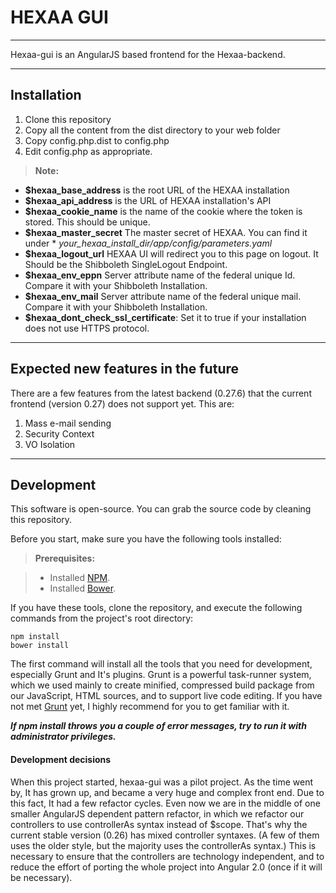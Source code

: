 HEXAA GUI
===================
----------

Hexaa-gui is an AngularJS based frontend for the Hexaa-backend. 

----------


Installation
-------------

 1. Clone this repository
 2. Copy all the content from the dist directory to your web folder
 3. Copy config.php.dist to config.php
 4. Edit config.php as appropriate.

> **Note:**
* **$hexaa_base_address** is the root URL of the HEXAA installation
* **$hexaa_api_address** is the URL of HEXAA installation's API
* **$hexaa_cookie_name** is the name of the cookie where the token is stored. This should be unique.
* **$hexaa_master_secret** The master secret of HEXAA. You can find it under * *your_hexaa_install_dir/app/config/parameters.yaml*
* **$hexaa_logout_url** HEXAA UI will redirect you to this page on logout. It Should be the Shibboleth SingleLogout Endpoint.
* **$hexaa_env_eppn** Server attribute name of the federal unique Id. Compare it with your Shibboleth Installation.
* **$hexaa_env_mail** Server attribute name of the federal unique mail. Compare it with your Shibboleth Installation.
* **$hexaa_dont_check_ssl_certificate**: Set it to true if your installation does not use HTTPS protocol.


----------


Expected new features in the future
-------------

There are a few features from the latest backend (0.27.6) that the current frontend (version 0.27)  does not support yet. This are:

 1. Mass e-mail sending
 2. Security Context
 3. VO Isolation

----

Development
-------------------

This software is open-source. You can grab the source code by cleaning this repository.

Before you start, make sure you have the following tools installed:

> **Prerequisites:**

> - Installed [NPM](https://github.com/npm/npm).
> - Installed [Bower](https://github.com/bower/bower).

If you have these tools, clone the repository, and execute the following commands from the project's root directory:

    npm install
    bower install

The first command will install all the tools that you need for development, especially Grunt and It's plugins. Grunt is a powerful task-runner system, which we used mainly to create minified, compressed build package from our JavaScript,  HTML sources, and to support live code editing.  If you have not met [Grunt](http://gruntjs.com/) yet, I highly recommend for you to get familiar with it. 

***If npm install throws you a couple of error messages, try to run it with administrator privileges.***

#### <i class="icon-refresh"></i> Development decisions

When this project started, hexaa-gui was a pilot project. As the time went by, It has grown up, and became a very huge and complex front end. Due to this fact, It had a few refactor cycles. Even now we are in the middle of one smaller AngularJS dependent pattern refactor, in which we refactor our controllers to use controllerAs syntax instead of $scope. That's why the current stable version (0.26) has mixed controller syntaxes. (A few of them uses the older style, but the majority uses the controllerAs syntax.)
This is necessary to ensure that the controllers are technology independent, and to reduce the effort of porting the whole project into Angular 2.0 (once if it will be necessary).

